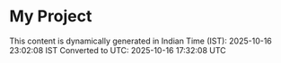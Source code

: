 # My Project

This content is dynamically generated in Indian Time (IST): 2025-10-16 23:02:08 IST
Converted to UTC: 2025-10-16 17:32:08 UTC
